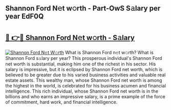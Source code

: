 ## Shannon Ford N𝚎t w𝚘rth - Part-OwS S𝚊lary per year EdF0Q

# <h2><a href="http://gc2ucv9.nevu.top/?p=Shannon+Ford">🔗 👉🔴 Shannon Ford N𝚎t w𝚘rth - S𝚊lary</a></h2>

[![Shannon Ford N𝚎t W𝚘rth](https://i.imgur.com/Oavwk0R.jpeg)](http://gc2ucv9.nevu.top/?p=Shannon+Ford)
What is Shannon Ford n𝚎t w𝚘rth? What is Shannon Ford s𝚊lary per year?
This prosperous individual's Shannon Ford net worth is substantial, making him one of the richest in his sector. His salary is impressive, but it is eclipsed by Shannon Ford net worth, which is believed to be greater due to his varied business activities and valuable real estate assets. This wealthy man, whose Shannon Ford net worth is among the highest in the world, is celebrated for his business acumen and financial intelligence. This rich individual, whose Shannon Ford net worth is in the billions and who earns an impressive salary, is a prime example of the force of commitment, hard work, and financial intelligence.

